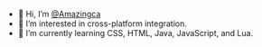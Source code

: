 - 👋 Hi, I’m [@Amazingca](https://twitter.com/Amazingca_)
- 👀 I’m interested in cross-platform integration.
- 🌱 I’m currently learning CSS, HTML, Java, JavaScript, and Lua.

<!---
Amazingca/Amazingca is a ✨ special ✨ repository because its `README.md` (this file) appears on your GitHub profile.
You can click the Preview link to take a look at your changes.
--->
